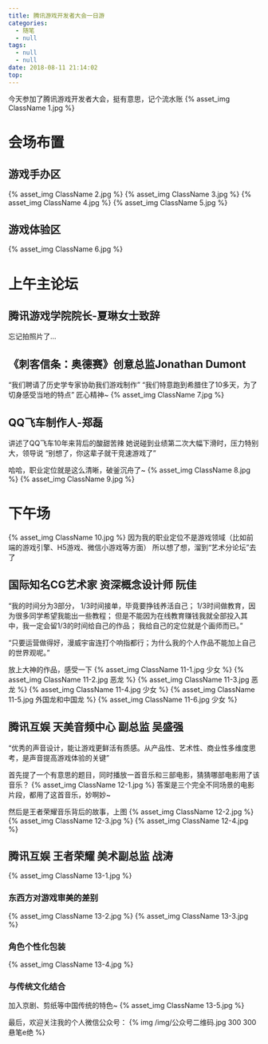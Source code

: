 ```yaml
---
title: 腾讯游戏开发者大会一日游
categories:
  - 随笔
  - null
tags:
  - null
  - null
date: 2018-08-11 21:14:02
top:
---
```


今天参加了腾讯游戏开发者大会，挺有意思，记个流水账
{% asset_img ClassName 1.jpg  %}

# 会场布置
## 游戏手办区
{% asset_img ClassName 2.jpg  %}
{% asset_img ClassName 3.jpg  %}
{% asset_img ClassName 4.jpg  %}
{% asset_img ClassName 5.jpg  %}
## 游戏体验区
{% asset_img ClassName 6.jpg  %}

# 上午主论坛
## 腾讯游戏学院院长-夏琳女士致辞
忘记拍照片了...

## 《刺客信条：奥德赛》创意总监Jonathan Dumont
“我们聘请了历史学专家协助我们游戏制作”
“我们特意跑到希腊住了10多天，为了切身感受当地的特点”
匠心精神~
{% asset_img ClassName 7.jpg  %}
 
## QQ飞车制作人-郑磊
讲述了QQ飞车10年来背后的酸甜苦辣
她说碰到业绩第二次大幅下滑时，压力特别大，领导说
“别想了，你这辈子就干竞速游戏了”

哈哈，职业定位就是这么清晰，破釜沉舟了~
{% asset_img ClassName 8.jpg  %}
{% asset_img ClassName 9.jpg  %}

# 下午场
{% asset_img ClassName 10.jpg  %}
因为我的职业定位不是游戏领域（比如前端的游戏引擎、H5游戏、微信小游戏等方面）
所以想了想，溜到“艺术分论坛”去了

## 国际知名CG艺术家 资深概念设计师 阮佳

“我的时间分为3部分，
1/3时间接单，毕竟要挣钱养活自己；
1/3时间做教育，因为很多同学希望我能出一些教程；
但是不能因为在线教育赚钱我就全部投入其中，我一定会留1/3的时间给自己的作品；
我给自己的定位就是个画师而已。”

“只要运营做得好，漫威宇宙连打个响指都行；为什么我的个人作品不能加上自己的世界观呢。”

放上大神的作品，感受一下
{% asset_img ClassName 11-1.jpg 少女 %}
{% asset_img ClassName 11-2.jpg 恶龙 %}
{% asset_img ClassName 11-3.jpg 恶龙 %}
{% asset_img ClassName 11-4.jpg 少女 %}
{% asset_img ClassName 11-5.jpg 外国龙和中国龙 %}
{% asset_img ClassName 11-6.jpg 少女 %}

## 腾讯互娱 天美音频中心 副总监 吴盛强

“优秀的声音设计，能让游戏更鲜活有质感。从产品性、艺术性、商业性多维度思考，是声音提高游戏体验的关键”

首先提了一个有意思的题目，同时播放一首音乐和三部电影，猜猜哪部电影用了该音乐？
{% asset_img ClassName 12-1.jpg %}
答案是三个完全不同场景的电影片段，都用了这首音乐，妙啊妙~

然后是王者荣耀音乐背后的故事，上图
{% asset_img ClassName 12-2.jpg %}
{% asset_img ClassName 12-3.jpg %}
{% asset_img ClassName 12-4.jpg %}


## 腾讯互娱 王者荣耀 美术副总监 战涛
{% asset_img ClassName 13-1.jpg %}

### 东西方对游戏审美的差别
{% asset_img ClassName 13-2.jpg %}
{% asset_img ClassName 13-3.jpg %}

### 角色个性化包装
{% asset_img ClassName 13-4.jpg %}

### 与传统文化结合
加入京剧、剪纸等中国传统的特色~
{% asset_img ClassName 13-5.jpg %}

最后，欢迎关注我的个人微信公众号：
{% img  /img/公众号二维码.jpg 300 300 悬笔e绝 %}